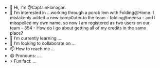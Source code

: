 - 👋 Hi, I’m @CaptainFlanagan
- 👀 I’m interested in ...working through a porob lem with Folding@Home. I mistakenly added a new comp0uter to the team - folding@mensa - and I misspelled my own name. so now I am registered as two users on our team - 354 - How do I go about getting all of my credits in the same place?
- 🌱 I’m currently learning ...
- 💞️ I’m looking to collaborate on ...
- 📫 How to reach me ...
- 😄 Pronouns: ...
- ⚡ Fun fact: ...

<!---
CaptainFlanagan/CaptainFlanagan is a ✨ special ✨ repository because its `README.md` (this file) appears on your GitHub profile.
You can click the Preview link to take a look at your changes.
--->
